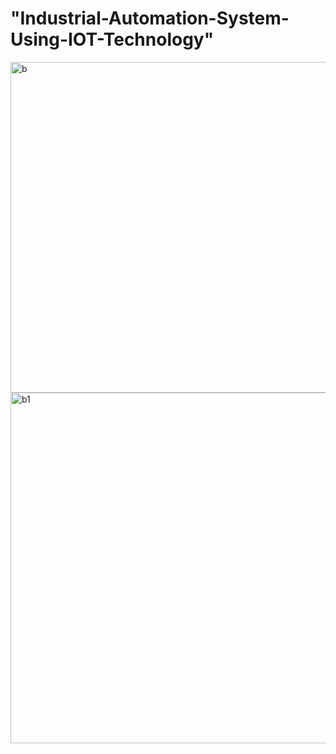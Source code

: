 # "Industrial-Automation-System-Using-IOT-Technology"
<img width="884" height="529" alt="b" src="https://github.com/user-attachments/assets/225b7557-0fbe-46fd-ac51-8a544e7f800a" />
<img width="902" height="561" alt="b1" src="https://github.com/user-attachments/assets/d52f043b-d9ff-41b4-b1b9-fd13fcb4a65d" />
